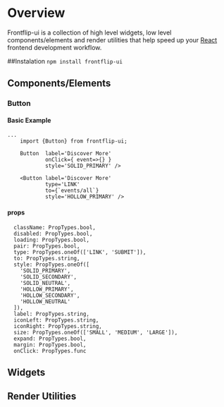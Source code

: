 # Overview
Frontflip-ui is a collection of high level widgets, low level components/elements and render utilities that help speed up your [React](https://facebook.github.io/react) frontend development workflow.

##Instalation
`npm install frontflip-ui`

## Components/Elements

### Button
#### Basic Example
```
...
    import {Button} from frontflip-ui;

    Button  label='Discover More'
            onClick={ event=>{} }
            style='SOLID_PRIMARY' />

    <Button label='Discover More'  
            type='LINK' 
            to={`events/all`}
            style='HOLLOW_PRIMARY' />
```

#### props
```
  className: PropTypes.bool,
  disabled: PropTypes.bool,
  loading: PropTypes.bool,
  pair: PropTypes.bool,
  type: PropTypes.oneOf(['LINK', 'SUBMIT']),
  to: PropTypes.string,
  style: PropTypes.oneOf([
    'SOLID_PRIMARY', 
    'SOLID_SECONDARY', 
    'SOLID_NEUTRAL', 
    'HOLLOW_PRIMARY', 
    'HOLLOW_SECONDARY', 
    'HOLLOW_NEUTRAL'
  ]),
  label: PropTypes.string,
  iconLeft: PropTypes.string,
  iconRight: PropTypes.string,
  size: PropTypes.oneOf(['SMALL', 'MEDIUM', 'LARGE']),
  expand: PropTypes.bool,
  margin: PropTypes.bool,
  onClick: PropTypes.func
```

## Widgets

## Render Utilities

